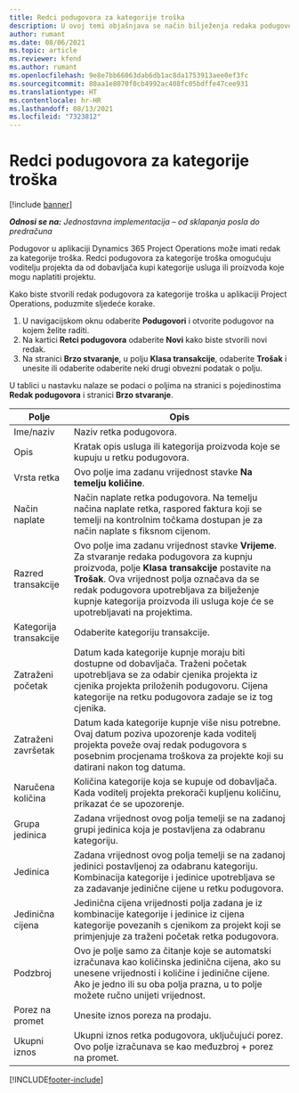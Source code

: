 ```yaml
---
title: Redci podugovora za kategorije troška
description: U ovoj temi objašnjava se način bilježenja redaka podugovora za trošak i uporabe polja za bilježenje kupnje vremena od dobavljača.
author: rumant
ms.date: 08/06/2021
ms.topic: article
ms.reviewer: kfend
ms.author: rumant
ms.openlocfilehash: 9e8e7bb66063dab6db1ac8da1753913aee0ef3fc
ms.sourcegitcommit: 80aa1e8070f0cb4992ac408fc05bdffe47cee931
ms.translationtype: HT
ms.contentlocale: hr-HR
ms.lasthandoff: 08/13/2021
ms.locfileid: "7323812"
---
```

#  <a name="subcontract-lines-for-expense-categories"></a>Redci podugovora za kategorije troška

[!include [banner](../../includes/dataverse-preview.md)]

_**Odnosi se na:** Jednostavna implementacija – od sklapanja posla do predračuna_

Podugovor u aplikaciji Dynamics 365 Project Operations može imati redak za kategorije troška. Redci podugovora za kategorije troška omogućuju voditelju projekta da od dobavljača kupi kategorije usluga ili proizvoda koje mogu naplatiti projektu.

Kako biste stvorili redak podugovora za kategorije troška u aplikaciji Project Operations, poduzmite sljedeće korake.

1. U navigacijskom oknu odaberite **Podugovori** i otvorite podugovor na kojem želite raditi.
2. Na kartici **Retci podugovora** odaberite **Novi** kako biste stvorili novi redak.
3. Na stranici **Brzo stvaranje**, u polju **Klasa transakcije**, odaberite **Trošak** i unesite ili odaberite odaberite neki drugi obvezni podatak o polju.

U tablici u nastavku nalaze se podaci o poljima na stranici s pojedinostima **Redak podugovora** i stranici **Brzo stvaranje**.

| **Polje** |  **Opis** |
| ----------| ---------------- |
| Ime/naziv | Naziv retka podugovora. |
| Opis | Kratak opis usluga ili kategorija proizvoda koje se kupuju u retku podugovora. |
| Vrsta retka | Ovo polje ima zadanu vrijednost stavke **Na temelju količine**.  |
| Način naplate | Način naplate retka podugovora. Na temelju načina naplate retka, raspored faktura koji se temelji na kontrolnim točkama dostupan je za način naplate s fiksnom cijenom.  |
| Razred transakcije | Ovo polje ima zadanu vrijednost stavke **Vrijeme**. Za stvaranje redaka podugovora za kupnju proizvoda, polje **Klasa transakcije** postavite na **Trošak**. Ova vrijednost polja označava da se redak podugovora upotrebljava za bilježenje kupnje kategorija proizvoda ili usluga koje će se upotrebljavati na projektima. |
| Kategorija transakcije | Odaberite kategoriju transakcije. |
| Zatraženi početak | Datum kada kategorije kupnje moraju biti dostupne od dobavljača. Traženi početak upotrebljava se za odabir cjenika projekta iz cjenika projekta priloženih podugovoru. Cijena kategorije na retku podugovora zadaje se iz tog cjenika. |
| Zatraženi završetak | Datum kada kategorije kupnje više nisu potrebne. Ovaj datum poziva upozorenje kada voditelj projekta poveže ovaj redak podugovora s posebnim procjenama troškova za projekte koji su datirani nakon tog datuma. |
| Naručena količina | Količina kategorije koja se kupuje od dobavljača. Kada voditelj projekta prekorači kupljenu količinu, prikazat će se upozorenje.  |
| Grupa jedinica | Zadana vrijednost ovog polja temelji se na zadanoj grupi jedinica koja je postavljena za odabranu kategoriju. |
| Jedinica | Zadana vrijednost ovog polja temelji se na zadanoj jedinici postavljenoj za odabranu kategoriju. Kombinacija kategorije i jedinice upotrebljava se za zadavanje jedinične cijene u retku podugovora. |
| Jedinična cijena | Jedinična cijena vrijednosti polja zadana je iz kombinacije kategorije i jedinice iz cijena kategorije povezanih s cjenikom za projekt koji se primjenjuje za traženi početak retka podugovora.  |
| Podzbroj | Ovo je polje samo za čitanje koje se automatski izračunava kao količinska jedinična cijena, ako su unesene vrijednosti i količine i jedinične cijene. Ako je jedno ili su oba polja prazna, u to polje možete ručno unijeti vrijednost.  |
| Porez na promet | Unesite iznos poreza na prodaju.  |
| Ukupni iznos | Ukupni iznos retka podugovora, uključujući porez. Ovo polje izračunava se kao međuzbroj + porez na promet.  |


[!INCLUDE[footer-include](../../includes/footer-banner.md)]
